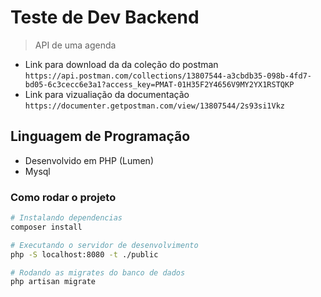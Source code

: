 # Teste de Dev Backend

> API de uma agenda

- Link para download da da coleção do postman ```https://api.postman.com/collections/13807544-a3cbdb35-098b-4fd7-bd05-6c3cecc6e3a1?access_key=PMAT-01H35F2Y4656V9MY2YX1RSTQKP```
- Link para vizualiação da documentação ```https://documenter.getpostman.com/view/13807544/2s93si1Vkz```

## Linguagem de Programação
- Desenvolvido em PHP (Lumen)
- Mysql

### Como rodar o projeto

```bash
# Instalando dependencias
composer install

# Executando o servidor de desenvolvimento
php -S localhost:8080 -t ./public

# Rodando as migrates do banco de dados
php artisan migrate


```
